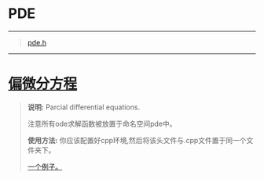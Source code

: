 # PDE

***
>[pde.h](https://github.com/SekaiGao/ODE/blob/main/ode.h)
***

# [偏微分方程](https://github.com/SekaiGao/ODE)

>**说明:** Parcial differential equations.
>
>注意所有ode求解函数被放置于命名空间pde中。
>
>**使用方法:** 你应该配置好cpp环境,然后将该头文件与.cpp文件置于同一个文件夹下。
>
>[一个例子。](https://github.com/SekaiGao/ODE/blob/main/example.cpp)
